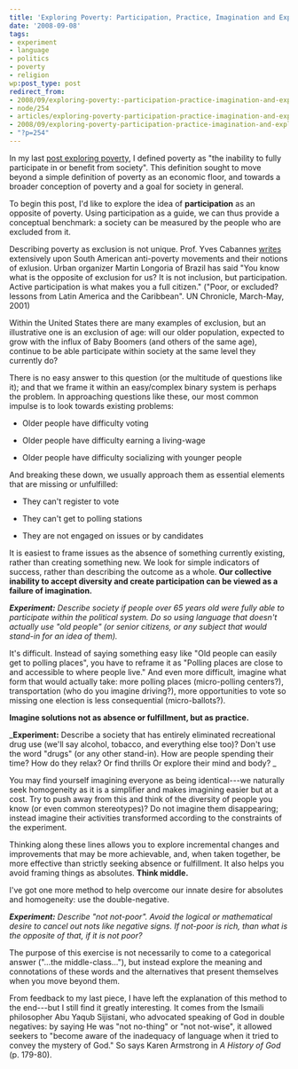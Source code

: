 ```yaml
---
title: 'Exploring Poverty: Participation, Practice, Imagination and Exploration'
date: '2008-09-08'
tags:
- experiment
- language
- politics
- poverty
- religion
wp:post_type: post
redirect_from:
- 2008/09/exploring-poverty:-participation-practice-imagination-and-exploration/
- node/254
- articles/exploring-poverty-participation-practice-imagination-and-exploration
- 2008/09/exploring-poverty-participation-practice-imagination-and-exploration/
- "?p=254"
---
```


In my last [post exploring poverty](http://island94.org/node/235/), I defined poverty as "the inability to fully participate in or benefit from society". This definition sought to move beyond a simple definition of poverty as an economic floor, and towards a broader conception of poverty and a goal for society in general.

To begin this post, I'd like to explore the idea of **participation** as an opposite of poverty. Using participation as a guide, we can thus provide a conceptual benchmark: a society can be measured by the people who are excluded from it.

Describing poverty as exclusion is not unique. Prof. Yves Cabannes [writes](http://findarticles.com/p/articles/mi_m1309/is_1_38/ai_80497140/pg_1?tag=artBody;col1) extensively upon South American anti-poverty movements and their notions of exlusion. Urban organizer Martin Longoria of Brazil has said "You know what is the opposite of exclusion for us? It is not inclusion, but participation. Active participation is what makes you a full citizen." ("Poor, or excluded? lessons from Latin America and the Caribbean". UN Chronicle, March-May, 2001)

Within the United States there are many examples of exclusion, but an illustrative one is an exclusion of age: will our older population, expected to grow with the influx of Baby Boomers (and others of the same age), continue to be able participate within society at the same level they currently do?

There is no easy answer to this question (or the multitude of questions like it); and that we frame it within an easy/complex binary system is perhaps the problem. In approaching questions like these, our most common impulse is to look towards existing problems:

- Older people have difficulty voting

- Older people have difficulty earning a living-wage

- Older people have difficulty socializing with younger people

And breaking these down, we usually approach them as essential elements that are missing or unfulfilled:

- They can't register to vote

- They can't get to polling stations

- They are not engaged on issues or by candidates

It is easiest to frame issues as the absence of something currently existing, rather than creating something new. We look for simple indicators of success, rather than describing the outcome as a whole. **Our collective inability to accept diversity and create participation can be viewed as a failure of imagination.**

_**Experiment:** Describe society if people over 65 years old were fully able to participate within the political system. Do so using language that doesn't actually use "old people" (or senior citizens, or any subject that would stand-in for an idea of them)._

It's difficult. Instead of saying something easy like "Old people can easily get to polling places", you have to reframe it as "Polling places are close to and accessible to where people live." And even more difficult, imagine what form that would actually take: more polling places (micro-polling centers?), transportation (who do you imagine driving?), more opportunities to vote so missing one election is less consequential (micro-ballots?).

**Imagine solutions not as absence or fulfillment, but as practice.**

_**Experiment:** Describe a society that has entirely eliminated recreational drug use (we'll say alcohol, tobacco, and everything else too)? Don't use the word "drugs" (or any other stand-in). How are people spending their time? How do they relax? Or find thrills Or explore their mind and body? _

You may find yourself imagining everyone as being identical---we naturally seek homogeneity as it is a simplifier and makes imagining easier but at a cost. Try to push away from this and think of the diversity of people you know (or even common stereotypes)? Do not imagine them disappearing; instead imagine their activities transformed according to the constraints of the experiment.

Thinking along these lines allows you to explore incremental changes and improvements that may be more achievable, and, when taken together, be more effective than strictly seeking absence or fulfillment. It also helps you avoid framing things as absolutes. **Think middle.**

I've got one more method to help overcome our innate desire for absolutes and homogeneity: use the double-negative.

_**Experiment:** Describe "not not-poor". Avoid the logical or mathematical desire to cancel out nots like negative signs. If not-poor is rich, than what is the opposite of that, if it is not poor?_

The purpose of this exercise is not necessarily to come to a categorical answer ("...the middle-class..."), but instead explore the meaning and connotations of these words and the alternatives that present themselves when you move beyond them.

From feedback to my last piece, I have left the explanation of this method to the end---but I still find it greatly interesting. It comes from the Ismaili philosopher Abu Yaqub Sijistani, who advocated speaking of God in double negatives: by saying He was "not no-thing" or "not not-wise", it allowed seekers to "become aware of the inadequacy of language when it tried to convey the mystery of God." So says Karen Armstrong in _A History of God_ (p. 179-80).
